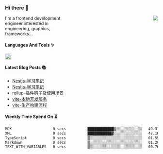 <!--
**zhaohuanyuu/zhaohuanyuu** is a ✨ _special_ ✨ repository because its `README.md` (this file) appears on your GitHub profile.
-->

### Hi there 👋

<picture>
  <source media="(prefers-color-scheme: dark)" srcset="https://github-readme-stats.vercel.app/api?username=zhaohuanyuu&count_private=true&show_icons=true&theme=city_lights&hide_title=true">
  <img align="right" src="https://github-readme-stats.vercel.app/api?username=zhaohuanyuu&count_private=true&show_icons=true&hide_title=true">
</picture>

<p align="left" style="width:40%">I'm a frontend development engineer.interested in engineering, graphics, frameworks...</p>

#### Languages And Tools ✨

<img align="left" height="20" src="https://skillicons.dev/icons?i=js,ts,nodejs,rust,react,vue,svelte,gatsby,graphql,nestjs" />

</br>

#### Latest Blog Posts 📚
<!-- BLOG-POST-LIST:START -->
- [Nestjs-学习笔记](https://auu.zone/post/openai-note)
- [Nestjs-学习笔记](https://auu.zone/post/single-spa-note)
- [rollup-插件钩子及使用场景](https://auu.zone/post/rollup-plugin)
- [vite-本地开发服务](https://auu.zone/post/vite-server)
- [vite-生产构建流程](https://auu.zone/post/vite-build)
<!-- BLOG-POST-LIST:END -->

#### Weekly Time Spend On ⏳
<!--START_SECTION:waka-->

```txt
MDX                   0 secs          ████████████▒░░░░░░░░░░░░   49.31 %
XML                   0 secs          ███████████▓░░░░░░░░░░░░░   47.10 %
TypeScript            0 secs          ▒░░░░░░░░░░░░░░░░░░░░░░░░   01.55 %
Markdown              0 secs          ▒░░░░░░░░░░░░░░░░░░░░░░░░   01.29 %
TEXT_WITH_VARIABLES   0 secs          ▒░░░░░░░░░░░░░░░░░░░░░░░░   00.76 %
```

<!--END_SECTION:waka-->
